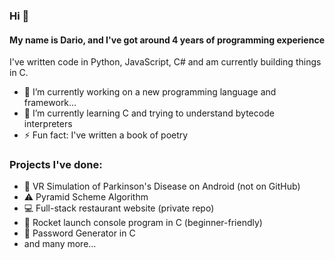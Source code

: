 ### Hi 👋

#### My name is Dario, and I've got around 4 years of programming experience

I've written code in Python, JavaScript, C# and am currently building things in C.

- 🔭 I’m currently working on a new programming language and framework...
- 🌱 I’m currently learning C and trying to understand bytecode interpreters
- ⚡ Fun fact: I've written a book of poetry

### Projects I've done:

- 👾 VR Simulation of Parkinson's Disease on Android (not on GitHub)
- ⚠️ Pyramid Scheme Algorithm
- 💻 Full-stack restaurant website (private repo)
- 🚀 Rocket launch console program in C (beginner-friendly)
- 🔑 Password Generator in C
- and many more...
